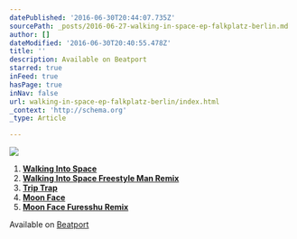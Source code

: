 ```yaml
---
datePublished: '2016-06-30T20:44:07.735Z'
sourcePath: _posts/2016-06-27-walking-in-space-ep-falkplatz-berlin.md
author: []
dateModified: '2016-06-30T20:40:55.478Z'
title: ''
description: Available on Beatport
starred: true
inFeed: true
hasPage: true
inNav: false
url: walking-in-space-ep-falkplatz-berlin/index.html
_context: 'http://schema.org'
_type: Article

---
```

![](https://the-grid-user-content.s3-us-west-2.amazonaws.com/ea07814d-d7ed-4464-9be8-3fd36f1ef5fb.jpg)

1. **[Walking Into Space][0]**
2. **[Walking Into Space Freestyle Man Remix][1]**
3. **[Trip Trap][2]**
4. **[Moon Face][3]**
5. **[Moon Face Furesshu Remix][4]**

Available on [Beatport][5]

[0]: https://www.beatport.com/track/walking-into-space-original-mix/1943862
[1]: https://www.beatport.com/track/walking-into-space-freestyle-man-remix/1943863
[2]: https://www.beatport.com/track/trip-trap-original-mix/1943864
[3]: https://www.beatport.com/track/moon-face-original-mix/1943865
[4]: https://www.beatport.com/track/moon-face-furesshu-remix/1943866
[5]: https://www.beatport.com/release/walking-into-space-ep/377252 "James Kumo - Walking Into Space"